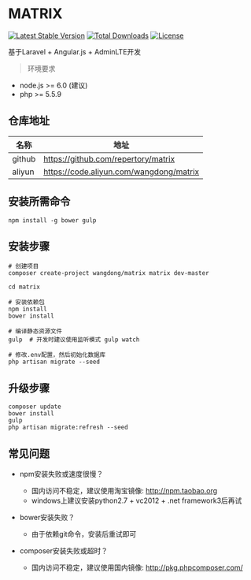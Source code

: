 # MATRIX

[![Latest Stable Version](https://poser.pugx.org/wangdong/matrix/v/stable)](https://packagist.org/packages/wangdong/matrix)
[![Total Downloads](https://poser.pugx.org/wangdong/matrix/downloads)](https://packagist.org/packages/wangdong/matrix)
[![License](https://poser.pugx.org/wangdong/matrix/license)](https://packagist.org/packages/wangdong/matrix)

基于Laravel + Angular.js + AdminLTE开发

> 环境要求
- node.js >= 6.0 (建议)
- php >= 5.5.9

## 仓库地址

|  名称  |                 地址                    |
| ------ | --------------------------------------- |
| github | https://github.com/repertory/matrix     |
| aliyun | https://code.aliyun.com/wangdong/matrix |

## 安装所需命令
```
npm install -g bower gulp
```

## 安装步骤
```
# 创建项目
composer create-project wangdong/matrix matrix dev-master

cd matrix

# 安装依赖包
npm install
bower install

# 编译静态资源文件
gulp  # 开发时建议使用监听模式 gulp watch

# 修改.env配置，然后初始化数据库
php artisan migrate --seed
```

## 升级步骤
```
composer update
bower install
gulp
php artisan migrate:refresh --seed
```

## 常见问题
- npm安装失败或速度很慢？
  - 国内访问不稳定，建议使用淘宝镜像: http://npm.taobao.org
  - windows上建议安装python2.7 + vc2012 + .net framework3后再试

- bower安装失败？
  - 由于依赖git命令，安装后重试即可

- composer安装失败或超时？
  - 国内访问不稳定，建议使用国内镜像: http://pkg.phpcomposer.com/
